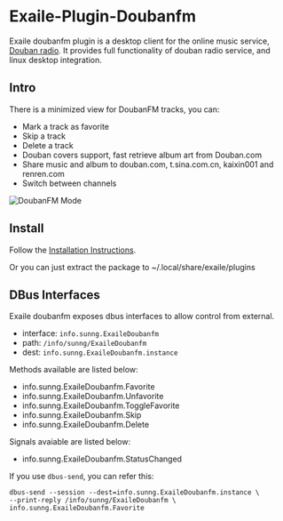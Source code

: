 Exaile-Plugin-Doubanfm
======================

Exaile doubanfm plugin is a desktop client for the online music service, [Douban radio](http://douban.fm "Douban FM"). It provides full functionality of douban radio service, and linux desktop integration.

Intro
-----

There is a minimized view for DoubanFM tracks, you can:

* Mark a track as favorite
* Skip a track
* Delete a track
* Douban covers support, fast retrieve album art from Douban.com
* Share music and album to douban.com, t.sina.com.cn, kaixin001 and renren.com
* Switch between channels

![DoubanFM Mode](http://farm6.static.flickr.com/5092/5539013314_be4d6ff6ee.jpg "Douban FM Mode")

Install
-------

Follow the [Installation Instructions](https://github.com/sunng87/exaile-doubanfm-plugin/wiki/Installation).

Or you can just extract the package to ~/.local/share/exaile/plugins

DBus Interfaces
---------------

Exaile doubanfm exposes dbus interfaces to allow control from external. 

* interface: `info.sunng.ExaileDoubanfm`
* path: `/info/sunng/ExaileDoubanfm`
* dest: `info.sunng.ExaileDoubanfm.instance`

Methods available are listed below:

* info.sunng.ExaileDoubanfm.Favorite
* info.sunng.ExaileDoubanfm.Unfavorite
* info.sunng.ExaileDoubanfm.ToggleFavorite
* info.sunng.ExaileDoubanfm.Skip
* info.sunng.ExaileDoubanfm.Delete

Signals avaiable are listed below:

* info.sunng.ExaileDoubanfm.StatusChanged

If you use `dbus-send`, you can refer this:

    dbus-send --session --dest=info.sunng.ExaileDoubanfm.instance \
    --print-reply /info/sunng/ExaileDoubanfm \
    info.sunng.ExaileDoubanfm.Favorite



